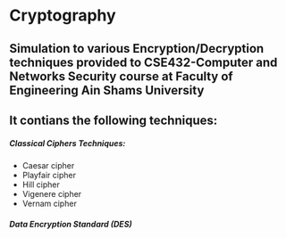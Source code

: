 # Cryptography
## Simulation to various Encryption/Decryption techniques provided to CSE432-Computer and Networks Security course at Faculty of Engineering Ain Shams University
## It contians the following techniques:
##### Classical Ciphers Techniques:
 - Caesar cipher
 - Playfair cipher
 - Hill cipher
 - Vigenere cipher
 - Vernam cipher
 ##### Data Encryption Standard (DES)
